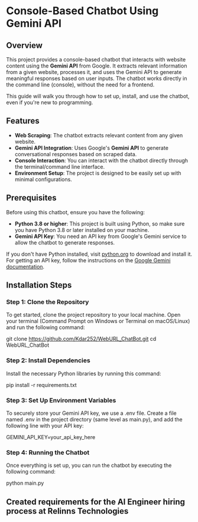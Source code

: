 # Console-Based Chatbot Using Gemini API

## Overview
This project provides a console-based chatbot that interacts with website content using the **Gemini API** from Google. It extracts relevant information from a given website, processes it, and uses the Gemini API to generate meaningful responses based on user inputs. The chatbot works directly in the command line (console), without the need for a frontend.

This guide will walk you through how to set up, install, and use the chatbot, even if you're new to programming.

## Features
- **Web Scraping**: The chatbot extracts relevant content from any given website.
- **Gemini API Integration**: Uses Google's **Gemini API** to generate conversational responses based on scraped data.
- **Console Interaction**: You can interact with the chatbot directly through the terminal/command line interface.
- **Environment Setup**: The project is designed to be easily set up with minimal configurations.

## Prerequisites
Before using this chatbot, ensure you have the following:
- **Python 3.8 or higher**: This project is built using Python, so make sure you have Python 3.8 or later installed on your machine.
- **Gemini API Key**: You need an API key from Google's Gemini service to allow the chatbot to generate responses.

If you don't have Python installed, visit [python.org](https://www.python.org/downloads/) to download and install it. For getting an API key, follow the instructions on the [Google Gemini documentation](https://gemini.com/).

## Installation Steps

### Step 1: Clone the Repository

To get started, clone the project repository to your local machine. Open your terminal (Command Prompt on Windows or Terminal on macOS/Linux) and run the following command:

git clone https://github.com/Kdar252/WebURL_ChatBot.git
cd WebURL_ChatBot

### Step 2: Install Dependencies

Install the necessary Python libraries by running this command:

pip install -r requirements.txt

### Step 3: Set Up Environment Variables

To securely store your Gemini API key, we use a .env file. Create a file named .env in the project directory (same level as main.py), and add the following line with your API key:

GEMINI_API_KEY=your_api_key_here

### Step 4: Running the Chatbot

Once everything is set up, you can run the chatbot by executing the following command:

python main.py


## Created requirements for the AI Engineer hiring process at Relinns Technologies


